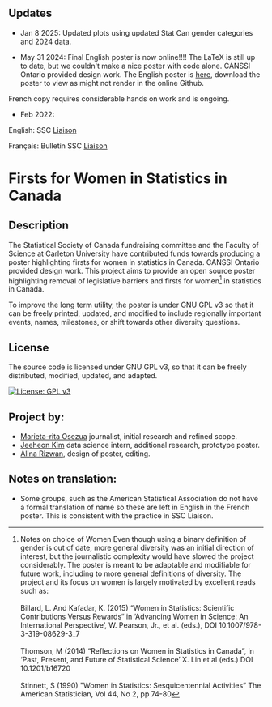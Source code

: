 ## Updates
- Jan 8 2025: Updated plots using updated Stat Can gender categories and 2024 data.

- May 31 2024: Final English poster is now online!!!!
The LaTeX is still up to date, but we couldn't make a nice poster with code alone.  CANSSI Ontario provided design work.  The English poster is [here](https://github.com/iamdavecampbell/Canadian_Women_in_Statistics/blob/main/Firsts%20for%20Women%20in%20Statistics%20Poster%20%2036%20by%2075%20inches.pdf), 
download the poster to view as might not render in the online Github.

French copy requires considerable hands on work and is ongoing.

- Feb 2022:

English: SSC [Liaison](https://ssc.ca/en/publications/ssc-liaison/vol-36-1-2022-02/seeking-feedback-a-project-outlining-firsts-women) 

Français: Bulletin SSC [Liaison](https://ssc.ca/fr/publications/ssc-liaison/vol-36-1-2022-02/recherche-commentaires-sur-un-projet-decrivant-premieres) 

# Firsts for Women in Statistics in Canada 

## Description
The Statistical Society of Canada fundraising committee and the Faculty of Science at Carleton University have contributed funds towards producing a poster highlighting firsts for women in statistics in Canada.  CANSSI Ontario provided design work. This project aims to provide an open source poster highlighting removal of legislative barriers and firsts for women[^1] in statistics in Canada.

[^1]: Notes on choice of Women
Even though using a binary definition of gender is out of date, more general diversity was an initial direction of interest, but the journalistic complexity would have slowed the project considerably. The poster is meant to be adaptable and modifiable for future work, including to more general definitions of diversity. The project and its focus on women is largely motivated by excellent reads such as: <br/><br/> Billard, L. And Kafadar, K. (2015) “Women in Statistics: Scientific Contributions Versus Rewards“ in ‘Advancing Women in Science: An International Perspective’, W. Pearson, Jr., et al. (eds.), DOI 10.1007/978-3-319-08629-3_7 <br/><br/> Thomson, M (2014) “Reflections on Women in Statistics in Canada”, in ‘Past, Present, and Future of Statistical Science’ X. Lin et al (eds.) DOI 10.1201/b16720 <br/><br/> Stinnett, S (1990) "Women in Statistics: Sesquicentennial Activities” The American Statistician, Vol 44, No 2, pp 74-80

To improve the long term utility, the poster is under GNU GPL v3 so that it can be freely printed, updated, and modified to include regionally important events, names, milestones, or shift towards other diversity questions.

## License
The source code is licensed under GNU GPL v3, so that it can be freely distributed, modified, updated, and adapted.

[![License: GPL v3](https://img.shields.io/badge/License-GPLv3-blue.svg)](https://www.gnu.org/licenses/gpl-3.0)

## Project by:
- [Marieta-rita Osezua](https://www.linkedin.com/in/marietaritaosezua/) journalist, initial research and refined scope.
- [Jeeheon Kim](https://www.linkedin.com/in/jeeheon-kim/) data science intern, additional research, prototype poster.
- [Alina Rizwan](https://www.linkedin.com/in/alina-rizwan/), design of poster, editing.


## Notes on translation:
- Some groups, such as the American Statistical Association do not have a formal translation of name so these are left in English in the French poster.  This is consistent with the practice in SSC Liaison.
